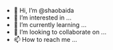- 👋 Hi, I’m @shaobaida
- 👀 I’m interested in ...
- 🌱 I’m currently learning ...
- 💞️ I’m looking to collaborate on ...
- 📫 How to reach me ...

<!---
shaobaida/shaobaida is a ✨ special ✨ repository because its `README.md` (this file) appears on your GitHub profile.
You can click the Preview link to take a look at your changes.
--->

